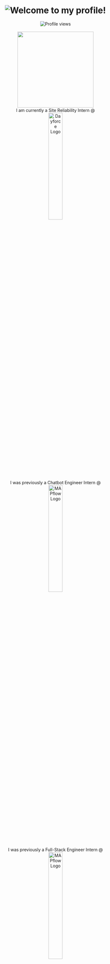 <h1 align="center">
  <img src="https://readme-typing-svg.demolab.com?font=apple+system&size=25&pause=1000&color=D3D9E2FF&width=435&lines=Hey%2C+my+name+is+Vicky+Sekhon!;I+am+a+Full-Stack+Engineer;A+Computer+Science+Student;Cinephile%2C+Foodie%2C+%26+Gym-goer" alt="Welcome to my profile!" />
</h1>

<div align="center">
  <img src="https://komarev.com/ghpvc/?username=VickySekhon&abbreviated=true&color=blue&style=for-the-badge" alt="Profile views"/>
</div>

<br>

<div align="center">
  <img width="250px" src="https://media0.giphy.com/media/5eLDrEaRGHegx2FeF2/giphy.gif?cid=6c09b9528j187ykdumoxem7ik70i6zp1nqgax2n65nhjoh8n&ep=v1_stickers_search&rid=giphy.gif&ct=s">
</div>

<div align="center">
  I am currently a Site Reliability Intern @
  <br>
  <a href="https://www.dayforce.com/who-we-are/our-story">
    <img
      src="https://cdn.prod.website-files.com/64bc25206b4ad5fcc261b3aa/67d86ffa6d36ccc45ae8b01e_Logo-Dayforce-Primary-PNG.png"
      alt="Dayforce Logo"
      style="
        width: 30%;
        max-width: 200px;
        border-radius: 10px;
        margin-bottom: 20px;
      "
    />
  </a>
  <br>
  <br>
  I was previously a Chatbot Engineer Intern @
  <br>
  <a href="https://www.scotiabank.com/ca/en/about.html">
    <img
      src="https://www.cdnlogo.com/logos/s/30/scotiabank.svg"
      alt="MAPflow Logo"
      style="
        width: 30%;
        max-width: 200px;
        border-radius: 10px;
        margin-bottom: 20px;
      "
    />
  </a>
<div align="center">
  I was previously a Full-Stack Engineer Intern @
  <br>
  <a href="https://www.mapflow.ca/about-us">
    <img
      src="https://4284c4a4.rocketcdn.me/wp-content/uploads/2022/11/mapflow-logo-bg.png"
      alt="MAPflow Logo"
      style="
        width: 30%;
        max-width: 200px;
        border-radius: 10px;
        margin-bottom: 20px;
      "
    />
  </a>
  
  <br>
  <br>
  I was previously an Automation Engineer Intern @
  <br>
  <br>
  <a href="https://www.tangerine.ca/en/about-us">
      <img
        src="https://upload.wikimedia.org/wikipedia/commons/thumb/9/9b/Tangerine_Bank_logo.svg/2560px-Tangerine_Bank_logo.svg.png"
        alt="Tangerine Logo"
        style="
          width: 30%;
          max-width: 200px;
          border-radius: 10px;
          margin-bottom: 20px;
        "
      />
  </a>
</div>
</div>

## More About Me:

*   🔍 I am searching for 4-month Fall 2025 Co-op Opportunities.
*   👨‍🎓 Pursuing an Honours Computer Science Degree with Co-op @ [Wilfrid Laurier University](https://www.wlu.ca/).
*   📰 Newsletter Chief @ [Laurier Computing Society](https://lauriercs.ca).
*   💼 Ex-Computer Science Representative on the Faculty of Science Divisional Council @ [Wilfrid Laurier University](https://www.wlu.ca/about/governance/senate/divisional-councils.html).
*   ⚡ Fun fact: I can solve a 3x3 Rubik's cube.

## Connect with me:

 [![](https://img.shields.io/badge/linkedin-%230077B5.svg?style=for-the-badge&logo=linkedin&logoColor=white)](https://www.linkedin.com/in/vickysekhon/)[![](https://img.shields.io/badge/X-%23000000.svg?style=for-the-badge&logo=X&logoColor=white)](https://x.com/VickySekhon19)

## Languages and Tools:

###### Programming, Markup & Styling Languages

![Python](https://img.shields.io/badge/python-3670A0?style=for-the-badge&logo=python&logoColor=ffdd54) ![Java](https://img.shields.io/badge/java-%23ED8B00.svg?style=for-the-badge&logo=openjdk&logoColor=white) ![C](https://img.shields.io/badge/c-%2300599C.svg?style=for-the-badge&logo=c&logoColor=white) ![JavaScript](https://img.shields.io/badge/javascript-%23323330.svg?style=for-the-badge&logo=javascript&logoColor=%23F7DF1E) ![TypeScript](https://img.shields.io/badge/Typescript-007acc?style=for-the-badge&labelColor=black&logo=typescript&logoColor=007acc) ![Bash Script](https://img.shields.io/badge/bash_script-%23121011.svg?style=for-the-badge&logo=gnu-bash&logoColor=white) ![HTML](https://img.shields.io/badge/HTML5-E34F26?style=for-the-badge&logo=html5&logoColor=white) ![CSS3](https://img.shields.io/badge/CSS3-1572B6?style=for-the-badge&logo=css3&logoColor=white) 

###### Web Dev Frameworks & Libraries

![Angular](https://img.shields.io/badge/angular-%23DD0031.svg?style=for-the-badge&logo=angular&logoColor=white) ![React](https://img.shields.io/badge/-React-61DBFB?style=for-the-badge&labelColor=black&logo=react&logoColor=61DBFB) ![Node.js](https://img.shields.io/badge/Nodejs-3C873A?style=for-the-badge&labelColor=black&logo=node.js&logoColor=3C873A) ![Express.js](https://img.shields.io/badge/Express.js-000000?style=for-the-badge&logo=express&logoColor=white) ![Tailwind CSS](https://img.shields.io/badge/tailwindcss-%2338B2AC.svg?style=for-the-badge&logo=tailwind-css&logoColor=white) ![Flask](https://img.shields.io/badge/flask-%23000.svg?style=for-the-badge&logo=flask&logoColor=white)

###### Databases
![MySQL](https://img.shields.io/badge/mysql-4479A1.svg?style=for-the-badge&logo=mysql&logoColor=white)

###### DevOps & Collaboration Tools

![Docker](https://img.shields.io/badge/docker-%230db7ed.svg?style=for-the-badge&logo=docker&logoColor=white) ![Windows Terminal](https://img.shields.io/badge/Windows%20Terminal-%234D4D4D.svg?style=for-the-badge&logo=windows-terminal&logoColor=white) ![Ubuntu](https://img.shields.io/badge/Ubuntu-E95420?style=for-the-badge&logo=ubuntu&logoColor=white)
![Confluence](https://img.shields.io/badge/confluence-%23172BF4.svg?style=for-the-badge&logo=confluence&logoColor=white) ![Jira](https://img.shields.io/badge/jira-%230A0FFF.svg?style=for-the-badge&logo=jira&logoColor=white) ![Postman](https://img.shields.io/badge/Postman-FF6C37?style=for-the-badge&logo=postman&logoColor=white) ![Git](https://img.shields.io/badge/Git-F05032?style=for-the-badge&logo=git&logoColor=white) ![Figma](https://img.shields.io/badge/figma-%23F24E1E.svg?style=for-the-badge&logo=figma&logoColor=white) 

###### IDEs and Text Editors

![Visual Studio Code](https://img.shields.io/badge/Visual%20Studio%20Code-0078d7.svg?style=for-the-badge&logo=visual-studio-code&logoColor=white) ![IntelliJ IDEA](https://img.shields.io/badge/IntelliJIDEA-000000.svg?style=for-the-badge&logo=intellij-idea&logoColor=white) ![Sublime Text](https://img.shields.io/badge/sublime_text-%23575757.svg?style=for-the-badge&logo=sublime-text&logoColor=important)

## Developer-Related Stats:

![Top Langs](https://github-readme-stats.vercel.app/api/top-langs/?username=vickysekhon&layout=pie&theme=codeSTACKr) ![](https://github-readme-activity-graph.vercel.app/graph?username=VickySekhon&theme=github-compact)

## Projects:

### [Sorting Algorithm Visualizer](https://github.com/VickySekhon/SortingAlgorithmVisualizer)

##### Python | Tkinter

**Project Overview:** Sorting Algorithm Visualizer features 6 algorithms: Shell Sort, Merge Sort, Selection Sort, Insertion Sort, Quick Sort, and Bubble Sort. It is built using Python and Tkinter for the GUI. The objective was to visually represent various sorting algorithms, allowing users to understand and observe how each algorithm works.  
  
**Personal Experience:** This was an enjoyable project I worked on for a week. I spent most of my time understanding the implementation of the selected algorithms, using pen and paper to visualize the sorting process. Then I implemented all of the algorithms in the code. Afterward, I found Tkinter and eventually tinkered around to create the visualization part of the project.

[![Screenshot-2023-11-12-001409](https://i.ibb.co/wy4VxDG/Screenshot-2023-11-12-001409.png)](https://ibb.co/WnfZYS8)

### [Dorm Direct](https://github.com/VickySekhon/DormDirect)

##### React | Flask | Firebase | Node.js | TypeScript | Python

**Project Overview:** DormDirect uses a BeautifulSoup Web Scrapper to scrape listings from 3 popular listing searches on Kijiji (1 => "Student housing Waterloo", 2 => "Wilfrid Laurier University housing", 3 => "University of Waterloo housing"). Once the listings are scrapped, they are contained within a Flask backend that JSONifies the fetched listing information and makes it available at an API endpoint. The React frontend retrieves the JSONified listing content from the endpoint and displays it in a clean way.  
  
**Personal Experience:** Navigating between schoolwork, tuition fees, and internships is already difficult enough for university students. Looking for Housing becomes strenuous, especially between work and school terms. That's why I felt the need to build DormDirect to streamline the process of finding listings for university students in Waterloo. All of us are Co-op students which means we're constantly looking for housing between work terms and we thought to build a platform that will help us do this.

![Condominium buildings behind the heading 'dorm direct'](https://github.com/user-attachments/assets/d6d94365-2ef8-43fa-860e-82c614729879)

### [NoteEase](https://github.com/VickySekhon/NoteEase)

##### Tensor Flow | Google Cloud | Google Gemini | MongoDB | React | Express | Node.js

**Project Overview:** Note Ease allows students the flexibility to listen to their Professors while having AI assist them in retaining lecture content by developing a summarized transcript of key lecture material. During the development of the transcript the user has the opportunity to format the notes to their liking by using TensorFlow object detection to signify the need for a new bullet point.  
  
**Personal Experience:** Overall, my team and I learned how to use the MERN stack to develop a web application. This was a hackathon project where we won Best Use of AI in Education at GDSC Hacks 2024.

[![Screenshot-2023-11-30-195104](https://raw.githubusercontent.com/VickySekhon/NoteEase/main/landingpage.png)](https://imgbb.com/)

### [My LeetCodes](https://github.com/VickySekhon/neetcode-roadmap)

##### Python | Java | TypeScript

**Project Overview:** Learning DSAs is extremely important to become a good developer, as many coding interviews nowadays often assess a candidate's technical ability through the extent to which they can solve LeetCode Styled questions.  
  
**Personal Experience:** As someone who enjoys programming, I love coding and by regularly solving questions, I have been able to sharpen my technical abilities. For example, although Python is the language I am most comfortable with, by using Python to solve a variety of questions, I have used countless built-in Python functionalities I did not know about. I think this is an extremely effective way of developing an understanding of a programming language, while simultaneously learning fundamental DSAs.

[![Screenshot-2023-11-30-195104](https://github.com/user-attachments/assets/19eeb4ac-ce0f-4ee4-848e-b4808423c1c6)](https://imgbb.com/)

### [YouTube Clone](https://vickysekhon.github.io/YouTubeClone/)

##### HTML | CSS

**Project Overview:** Created a front-end personalized clone of YouTube inspired by the settings I use for the software. Interacted with Chrome Dev Tools to accurately represent software design elements. Created working links to YouTube videos.  
  
**Personal Experience:** This was an enjoyable project I worked on over 2 weeks. I learned fundamental HTML elements and have become familiar with advanced CSS design elements to the extent that I am confident in my abilities to use HTML and CSS for static web development.

[![Screenshot-2023-11-12-001747](https://i.ibb.co/cCVP9Vc/Screenshot-2023-11-12-001747.png)](https://ibb.co/TbdZGdB)

### [Voiceover Prompt](https://vickysekhon.github.io/VoiceoverPrompt/)

##### HTML | CSS | JavaScript

**Project Overview:** Created a webpage where consumers can type text and click a button to hear it read to them. Includes volume, speech tempo, and voice accent customizability. Features a word count with remaining characters displayed to the user. Uses local storage to store inputted text inside the browser's cache.  
  
**Personal Experience:** This project allowed me to learn fundamental data skills as I accessed user information by using local storage to save a user's data. In addition to this, I am happy with the styling and minimalistic appearance of the webpage; it is one of my favorite projects.

[![Screenshot-2023-11-24-234214](https://i.ibb.co/rpN4sfh/Screenshot-2023-11-24-234214.png)](https://ibb.co/kDvQ16T)

### [Restaurant Simulator](https://github.com/VickySekhon/Restaurant-Simulator)

##### Java

**Project Overview:** This restaurant simulator allows a user to create a custom menu and interact with it using an intuitive GUI from which they can print out a physical receipt. To implement this GUI, the project leverages Java's abstract classes and inheritance functionality to create a Java JFrame, by calling independent classes to create functionality as well as a PrinterJob API to invoke the Windows OS printing system.  
  
**Personal Experience:** As part of my final project for CP213 (Object-Oriented Programming), I wanted to utilize my skills in Java and create a GUI project.

[![Screenshot-2023-11-30-195104](https://i.ibb.co/xhFT860/Screenshot-2023-11-30-195104.png)](https://imgbb.com/)
